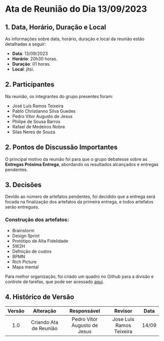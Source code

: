 # Ata de Reunião do Dia 13/09/2023

## 1. Data, Horário, Duração e Local

As informações sobre data, horário, duração e local da reunião estão detalhadas a seguir:

- **Data**: 13/09/2023
- **Horário**: 20h30 horas.
- **Duração**: 01 horas.
- **Local**: jitsi.


## 2. Participantes

Na reunião, os integrantes do grupo presentes foram:


- José Luís Ramos Teixeira  
- Pablo Christianno Silva Guedes  
- Pedro Vitor Augusto de Jesus  
- Philipe de Sousa Barros  
- Rafael de Medeiros Nobre  
- Silas Neres de Souza  

## 2. Pontos de Discussão Importantes

O principal motivo da reunião foi para que o grupo debatesse sobre as **Entregas Próxima Entrega**, abordando os resultados alcançados e entregas pendentes.

## 3. Decisões

Devido ao número de artefatos pendentes, foi decidido que a entrega será focada na finalização dos artefatos da primeira entrega, e todos artefatos serão entregues.

### Construção dos artefatos:

* Brainstorm
* Design Sprint
* Protótipo de Alta Fidelidade
* 5W2H
* Defnição de custos
* BPMN
* Rich Picture
* Mapa mental

Para melhor organização, foi criado um quadro no Github para a divisão e controle de tarefas, que pode ser acessado [aqui](https://github.com/orgs/UnBArqDsw2023-2/projects/7).

## 4. Histórico de Versão

| Versão |      Alteração       |                Responsável                 |    Revisor    | Data  |
| :----: | :------------------: | :----------------------------------------: | :-----------: | :---: | 
| 1.0    | Criando Ata de Reunião   | Pedro Vitor Augusto de Jesus | Jose Luis Ramos Teixeira | 14/09 |
